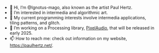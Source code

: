 - 👋 Hi, I’m @Ignotus-mago, also known as the artist Paul Hertz.
- 👀 I’m interested in intermedia and algorithmic art.
- 🌱 My current programming interests involve intermedia applications, tiling patterns, and glitch. 
- 💞️ I’m working on a Processing library, [PixelAudio](https://github.com/Ignotus-mago/PixelAudio "PixelAudio"), that will be released in early 2025. 
- 📫 How to reach me: check out information on my website, https://paulhertz.net/.

<!---
Ignotus-mago/Ignotus-mago is a ✨ special ✨ repository because its `README.md` (this file) appears on your GitHub profile.
You can click the Preview link to take a look at your changes.
--->
